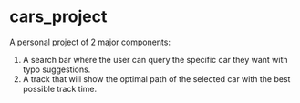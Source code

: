 # cars_project
A personal project of 2 major components:
1. A search bar where the user can query the specific car they want with typo suggestions.
2. A track that will show the optimal path of the selected car with the best possible track time.
